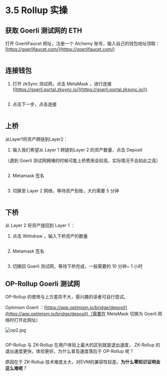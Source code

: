 # 3.5 Rollup 实操

## 获取 Goerli 测试网的 ETH

打开 GoerliFaucet 网址，注册一个 Alchemy 账号，输入自己的钱包地址领取：[https://goerlifaucet.com/](https://goerlifaucet.com/)

<figure><img src=".gitbook/assets/zks0.jpg" alt=""><figcaption></figcaption></figure>



## 连接钱包

1. 打开 zkSync 测试网，点击 MetaMask ，进行连接([https://goerli.portal.zksync.io/](https://goerli.portal.zksync.io/))

<figure><img src="https://www.notion.so/image/https%3A%2F%2Fs3-us-west-2.amazonaws.com%2Fsecure.notion-static.com%2Ff1044497-80a1-4f7d-b20d-54dcfc95212e%2FUntitled.png?id=e6c0dda9-8f64-4fa7-9938-0837aeec0178&#x26;table=block&#x26;spaceId=b1dd17ad-aa83-4faf-9395-5329c519d830&#x26;width=2000&#x26;userId=e298088e-2c93-42ed-870b-b44d950d1eae&#x26;cache=v2" alt=""><figcaption></figcaption></figure>

2. 点击下一步，点击连接

<figure><img src=".gitbook/assets/zkport链接.jpg" alt=""><figcaption></figcaption></figure>



## 上桥

从Layer1将资产跨链到Layer2：

1. 输入我们希望从 Layer 1 跨链到Layer 2 的资产数量，点击 Deposit

（遇到 Goerli 测试网拥堵的时候可能上桥费用会较高，实际情况不会如此之高）

<figure><img src=".gitbook/assets/z2.jpg" alt=""><figcaption></figcaption></figure>

2. Metamask 签名

<figure><img src=".gitbook/assets/z3.jpg" alt=""><figcaption></figcaption></figure>

3. 切换至 Layer 2 网络，等待资产到账，大约需要 5 分钟



<figure><img src=".gitbook/assets/z5.jpg" alt=""><figcaption></figcaption></figure>

## 下桥

从 Layer 2 将资产提回到 Layer 1 ：

1. 点击 Withdraw ，输入下桥资产的数量

<figure><img src=".gitbook/assets/z6.jpg" alt=""><figcaption></figcaption></figure>

2. Metamask 签名

<figure><img src=".gitbook/assets/z7.jpg" alt=""><figcaption></figcaption></figure>

3. 切换回 Goerli 测试网，等待下桥完成，一般需要的 10 分钟\~ 1 小时


## OP-Rollup Goerli 测试网

OP-Rollup 的使用与上方差异不大，感兴趣的读者可自行尝试。

Optimism Goerli ：[https://app.optimism.io/bridge/deposit](https://app.optimism.io/bridge/deposit)（需要在 MetaMask 切换为 Goerli 网络时打开此网址）

<div>

<img src="https://s3-us-west-2.amazonaws.com/secure.notion-static.com/57098723-b6f4-4886-8c91-8fc54b2961dd/op2.jpg" alt="op2.jpg">

 

<figure><img src=".gitbook/assets/op2.jpg" alt=""><figcaption></figcaption></figure>

</div>

OP-Rollup 与 ZK-Rollup 在用户体验上最大的区别就是退出速度， ZK-Rollup 的退出速度更快，体验更好。为什么普及速度落后于 OP-Rollup 呢？

原因在于 ZK-Rollup 技术难度太大，对EVM的兼容性较差。**为什么零知识证明会这么难呢**？
